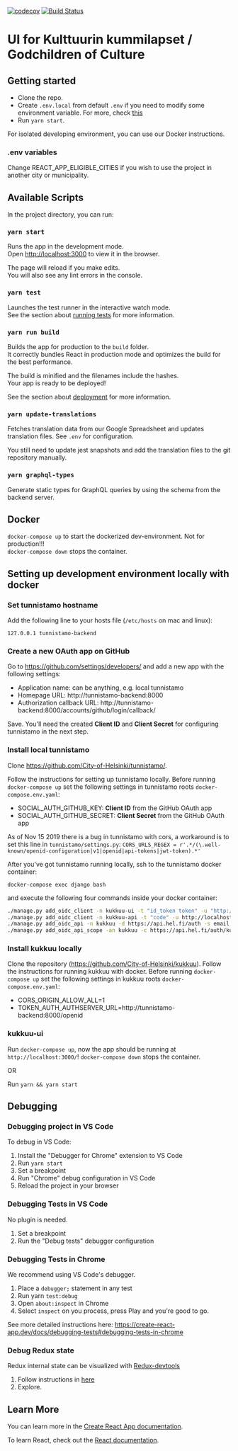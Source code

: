 [![codecov](https://codecov.io/gh/City-of-Helsinki/kukkuu-ui/branch/develop/graph/badge.svg)](https://codecov.io/gh/City-of-Helsinki/kukkuu-ui)
[![Build Status](https://travis-ci.org/City-of-Helsinki/kukkuu-ui.svg?branch=develop)](https://travis-ci.org/City-of-Helsinki/kukkuu-ui)

# UI for Kulttuurin kummilapset / Godchildren of Culture

## Getting started

- Clone the repo.
- Create `.env.local` from default `.env` if you need to modify some environment variable. For more, check [this](https://create-react-app.dev/docs/adding-custom-environment-variables#docsNav)
- Run `yarn start`.

For isolated developing environment, you can use our Docker instructions.

### .env variables

Change REACT_APP_ELIGIBLE_CITIES if you wish to use the project in another city or municipality.

## Available Scripts

In the project directory, you can run:

### `yarn start`

Runs the app in the development mode.<br>
Open [http://localhost:3000](http://localhost:3000) to view it in the browser.

The page will reload if you make edits.<br>
You will also see any lint errors in the console.

### `yarn test`

Launches the test runner in the interactive watch mode.<br>
See the section about [running tests](https://facebook.github.io/create-react-app/docs/running-tests) for more information.

### `yarn run build`

Builds the app for production to the `build` folder.<br>
It correctly bundles React in production mode and optimizes the build for the best performance.

The build is minified and the filenames include the hashes.<br>
Your app is ready to be deployed!

See the section about [deployment](https://facebook.github.io/create-react-app/docs/deployment) for more information.

### `yarn update-translations`

Fetches translation data from our Google Spreadsheet and updates translation files. See `.env` for configuration.

You still need to update jest snapshots and add the translation files to the git repository manually. 

### `yarn graphql-types`

Generate static types for GraphQL queries by using the schema from the backend server.

## Docker

`docker-compose up` to start the dockerized dev-environment. Not for production!!!  
`docker-compose down` stops the container.

## Setting up development environment locally with docker

### Set tunnistamo hostname
Add the following line to your hosts file (`/etc/hosts` on mac and linux):

    127.0.0.1 tunnistamo-backend

### Create a new OAuth app on GitHub
Go to https://github.com/settings/developers/ and add a new app with the following settings:

- Application name: can be anything, e.g. local tunnistamo
- Homepage URL: http://tunnistamo-backend:8000
- Authorization callback URL: http://tunnistamo-backend:8000/accounts/github/login/callback/

Save. You'll need the created **Client ID** and **Client Secret** for configuring tunnistamo in the next step.

### Install local tunnistamo
Clone https://github.com/City-of-Helsinki/tunnistamo/. 

Follow the instructions for setting up tunnistamo locally. Before running `docker-compose up` set the following settings in tunnistamo roots `docker-compose.env.yaml`:

- SOCIAL_AUTH_GITHUB_KEY: **Client ID** from the GitHub OAuth app
- SOCIAL_AUTH_GITHUB_SECRET: **Client Secret** from the GitHub OAuth app

As of Nov 15 2019 there is a bug in tunnistamo with cors, a workaround is to set this line in `tunnistamo/settings.py`:
`CORS_URLS_REGEX = r'.*/(\.well-known/openid-configuration|v1|openid|api-tokens|jwt-token).*'`

After you've got tunnistamo running locally, ssh to the tunnistamo docker container: 

`docker-compose exec django bash`

and execute the following four commands inside your docker container:

```bash
./manage.py add_oidc_client -n kukkuu-ui -t "id_token token" -u "http://localhost:3000/callback" "http://localhost:3000/silent_renew" -i https://api.hel.fi/auth/kukkuu-ui -m github -s dev
./manage.py add_oidc_client -n kukkuu-api -t "code" -u http://localhost:8081/return -i https://api.hel.fi/auth/kukkuu -m github -s dev -c
./manage.py add_oidc_api -n kukkuu -d https://api.hel.fi/auth -s email,profile -c https://api.hel.fi/auth/kukkuu
./manage.py add_oidc_api_scope -an kukkuu -c https://api.hel.fi/auth/kukkuu-ui -n "Kulttuurin kummilapset" -d"Lorem ipsum"
```

### Install kukkuu locally
Clone the repository (https://github.com/City-of-Helsinki/kukkuu). Follow the instructions for running kukkuu with docker. Before running `docker-compose up` set the following settings in kukkuu roots `docker-compose.env.yaml`:

- CORS_ORIGIN_ALLOW_ALL=1
- TOKEN_AUTH_AUTHSERVER_URL=http://tunnistamo-backend:8000/openid

### kukkuu-ui

Run `docker-compose up`, now the app should be running at `http://localhost:3000/`!
`docker-compose down` stops the container.

OR

Run `yarn && yarn start`

## Debugging
### Debugging project in VS Code

To debug in VS Code:
1. Install the "Debugger for Chrome" extension to VS Code
2. Run `yarn start`
3. Set a breakpoint
4. Run "Chrome" debug configuration in VS Code
5. Reload the project in your browser

### Debugging Tests in VS Code

No plugin is needed.

1. Set a breakpoint
2. Run the "Debug tests" debugger configuration

### Debugging Tests in Chrome

We recommend using VS Code's debugger.

1. Place a `debugger;` statement in any test
2. Run yarn `test:debug`
3. Open `about:inspect` in Chrome
4. Select `inspect` on you process, press Play and you're good to go.

See more detailed instructions here:
https://create-react-app.dev/docs/debugging-tests#debugging-tests-in-chrome

### Debug Redux state
Redux internal state can be visualized with [Redux-devtools](https://github.com/zalmoxisus/redux-devtools-extension)

1. Follow instructions in [here](https://github.com/zalmoxisus/redux-devtools-extension)
2. Explore.

## Learn More

You can learn more in the [Create React App documentation](https://facebook.github.io/create-react-app/docs/getting-started).

To learn React, check out the [React documentation](https://reactjs.org/).
